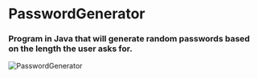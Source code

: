 # PasswordGenerator

### Program in Java that will generate random passwords based on the length the user asks for.

![PasswordGenerator](https://user-images.githubusercontent.com/85533331/227432281-7666d3ec-c472-4d26-82e4-e11524139ae7.jpg)
